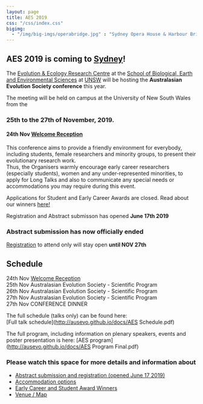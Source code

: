 ```yaml
---
layout: page
title: AES 2019
css: "/css/index.css"
bigimg:
  - "/img/big-imgs/operabridge.jpg" : "Sydney Opera House & Harbour Bridge"
---
```



## AES 2019 is coming to [Sydney](https://www.sydney.com/)!

The [Evolution & Ecology Research Centre](http://www.eerc.unsw.edu.au/) at the [School of Biological, Earth and Environmental Sciences](https://www.bees.unsw.edu.au/)  at [UNSW](https://www.unsw.edu.au/) will be hosting the **Australasian Evolution Society conference** this year. 

The meeting will be held on campus at the University of New South Wales from the  
### 25th to the 27th of November, 2019.

#### 24th Nov [Welcome Reception](http://ausevo.com/2019-10-24-AesOpeningNight/)   

This conference aims to provide a friendly environment for everybody, including students, female researchers and minority groups, to present their evolutionary research work.   
Thus, the Organisers warmly encourage early career researchers (especially students), women and any under-represented minorities, to apply for Long Talks and also to communicate any special needs or accommodations you may require during this event.   

Applications for Student and Early Career Awards are closed. Read about our winners [here!](http://ausevo.com/2019-08-08-AES_Award_Winners/)   

Registration and Abstract submisson has opened **June 17th 2019**   

### Abstract submission has now officially ended      
[Registration](https://aes.corsizio.com/c/5cee085f0c0f597e06f7e964) to attend only will stay open **until NOV 27th**   
  
   
## Schedule

24th Nov [Welcome Reception](http://ausevo.com/2019-10-24-AesOpeningNight/)   
25th Nov Australasian Evolution Society - Scientific Program   
26th Nov Australasian Evolution Society - Scientific Program   
27th Nov Australasian Evolution Society - Scientific Program   
27th Nov CONFERENCE DINNER  

The full schedule (talks only) can  be found here:   
[Full talk schedule](http://ausevo.github.io/docs/AES Schedule.pdf)

The full program, including information on plenary speakers, events and poster presentation is here:
[AES program](http://ausevo.github.io/docs/AES Program Final.pdf)

### Please watch this space for more details and information about 

- [Abstract submission and registration (opened June 17 2019)](http://ausevo.com/registration/)
- [Accommodation options](http://ausevo.com/accommodation/)
- [Early Career and Student Award Winners](http://ausevo.com/2019-08-08-AES_Award_Winners/)
- [Venue / Map](http://ausevo.com/map/)
